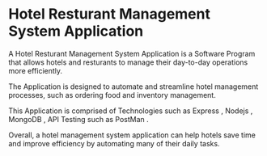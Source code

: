 <h1>Hotel Resturant Management System Application</h1>

A Hotel Resturant Management System Application is a Software Program that allows hotels and resturants to manage their day-to-day operations more efficiently. 

The Application is designed to automate and streamline hotel management processes, such as ordering food and inventory management.

This Application is comprised of Technologies such as Express , Nodejs , MongoDB , API Testing such as PostMan .

Overall, a hotel management system application can help hotels save time and improve efficiency by automating many of their daily tasks. 



